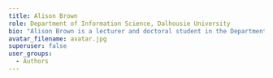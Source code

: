 ```yaml
---
title: Alison Brown
role: Department of Information Science, Dalhousie University
bio: "Alison Brown is a lecturer and doctoral student in the Department of Information Sciences at Dalhousie University. She studies how bringing people together to read aloud and discuss literature can strengthen relational wellbeing and support social inclusion in our diverse communities. This builds on her MLIS thesis work that explored the outcomes of a shared reading program for incarcerated mothers and their families. Alison’s teaching and research interests include community-led services, the sociology of reading, services and resources for children and young adults, and information experience. When not working, she takes long walks, hosts breakfast parties, curls up with books, and seeks sunshine (literal and metaphorical) with family and friends."
avatar_filename: avatar.jpg
superuser: false
user_groups:
  - Authors
---
```

